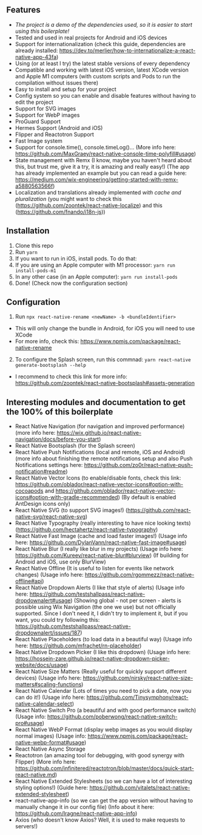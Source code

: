 ## Features
- *The project is a demo of the dependencies used, so it is easier to start using this boilerplate!*
- Tested and used in real projects for Android and iOS devices
- Support for internationalization (check this guide, dependencies are already installed: https://dev.to/merlier/how-to-internationalize-a-react-native-app-43fa)
- Using (or at least I try) the latest stable versions of every dependency
- Compatible and working with latest iOS version, latest XCode version and Apple M1 computers (with custom scripts and Pods to run the compilation without issues there)
- Easy to install and setup for your project
- Config system so you can enable and disable features without having to edit the project
- Support for SVG images
- Support for WebP images
- ProGuard Support
- Hermes Support (Android and iOS)
- Flipper and Reactotron Support
- Fast Image system
- Support for console.time(), console.timeLog()... (More info here: https://github.com/MaxGraey/react-native-console-time-polyfill#usage)
- State management with Remx (I know, maybe you haven't heard about this, but trust me, give it a try, it is amazing and really easy!) (The app has already implemented an example but you can read a guide here: https://medium.com/wix-engineering/getting-started-with-remx-a5880563566f)
- Localization and translations already implemented *with cache and pluralization* (you might want to check this (https://github.com/zoontek/react-native-localize) and this (https://github.com/fnando/i18n-js))

## Installation
1. Clone this repo
2. Run `yarn`
3. If you want to run in iOS, install pods. To do that:
  1. If you are using an Apple computer with M1 processor: `yarn run install-pods-m1`
  2. In any other case (in an Apple computer): `yarn run install-pods`
4. Done! (Check now the configuration section)

## Configuration
1. Run `npx react-native-rename <newName> -b <bundleIdentifier>`
  - This will only change the bundle in Android, for iOS you will need to use XCode
  - For more info, check this: https://www.npmjs.com/package/react-native-rename
2. To configure the Splash screen, run this commnad: `yarn react-native generate-bootsplash --help`
  - I recommend to check this link for more info: https://github.com/zoontek/react-native-bootsplash#assets-generation

## Interesting modules and documentation to get the 100% of this boilerplate
- React Native Navigation (for navigation and improved performance) (more info here: https://wix.github.io/react-native-navigation/docs/before-you-start)
- React Native Bootsplash (for the Splash screen)
- React Native Push Notifications (local and remote, iOS and Android) (more info about finishing the remote notifications setup and also Push Notifications settings here: https://github.com/zo0r/react-native-push-notification#readme)
- React Native Vector Icons (to enable/disable fonts, check this link: https://github.com/oblador/react-native-vector-icons#option-with-cocoapods and https://github.com/oblador/react-native-vector-icons#option-with-gradle-recommended) (By default is enabled AntDesign icons only)
- React Native SVG (to support SVG images!) (https://github.com/react-native-svg/react-native-svg)
- React Native Typography (really interesting to have nice looking texts) (https://github.com/hectahertz/react-native-typography)
- React Native Fast Image (cache and load faster images!) (Usage info here: https://github.com/DylanVann/react-native-fast-image#usage)
- React Native Blur (I really like blur in my projects) (Usage info here: https://github.com/Kureev/react-native-blur#blurview) (If building for Android and iOS, use only BlurView)
- React Native Offline (It is useful to listen for events like network changes) (Usage info here: https://github.com/rgommezz/react-native-offline#api)
- React Native Dropdown Alerts (I like that style of alerts) (Usage info here: https://github.com/testshallpass/react-native-dropdownalert#usage) (Showing global - not per screen - alerts is possible using Wix Navigation (the one we use) but not officially supported. Since I don't need it, I didn't try to implement it, but if you want, you could try following this: https://github.com/testshallpass/react-native-dropdownalert/issues/187)
- React Native Placeholders (to load data in a beautiful way) (Usage info here: https://github.com/mfrachet/rn-placeholder)
- React Native Dropdown Picker (I like this dropdown) (Usage info here: https://hossein-zare.github.io/react-native-dropdown-picker-website/docs/usage)
- React Native Size Matters (Really useful for quickly support different devices) (Usage info here: https://github.com/nirsky/react-native-size-matters#scaling-functions)
- React Native Calendar (Lots of times you need to pick a date, now you can do it!) (Usage info here: https://github.com/Tinysymphony/react-native-calendar-select)
- React Native Switch Pro (a beautiful and with good performance switch) (Usage info: https://github.com/poberwong/react-native-switch-pro#usage)
- React Native WebP Format (display webp images as you would display normal images) (Usage info: https://www.npmjs.com/package/react-native-webp-format#usage)
- React Native Async Storage
- Reactotron (an amazing tool for debugging, with good synergy with Flipper) (More info here: https://github.com/infinitered/reactotron/blob/master/docs/quick-start-react-native.md)
- React Native Extended Stylesheets (so we can have a lot of interesting styling options!) (Guide here: https://github.com/vitalets/react-native-extended-stylesheet)
- react-native-app-info (so we can get the app version without having to manually change it in our config file) (Info about it here: https://github.com/Iragne/react-native-app-info)
- Axios (who doesn't know Axios? Well, it is used to make requests to servers!)